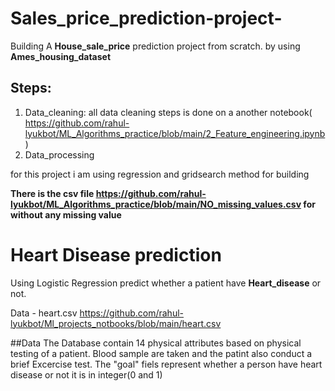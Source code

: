 # Sales_price_prediction-project-

Building A **House_sale_price** prediction project from scratch. by using **Ames_housing_dataset**

## Steps:
   1. Data_cleaning:
     all data cleaning steps is done on a another notebook( https://github.com/rahul-lyukbot/ML_Algorithms_practice/blob/main/2_Feature_engineering.ipynb )
   2. Data_processing
        
for this project i am using regression and gridsearch method for building


**There is the csv file https://github.com/rahul-lyukbot/ML_Algorithms_practice/blob/main/NO_missing_values.csv for without any missing value**


# Heart Disease prediction
Using Logistic Regression predict whether a patient have **Heart_disease** or not.

Data - heart.csv  https://github.com/rahul-lyukbot/Ml_projects_notbooks/blob/main/heart.csv

##Data
The Database contain 14 physical attributes based on physical testing of a patient. Blood sample are taken and the patint also conduct a brief Excercise test. The "goal" fiels represent whether a person have heart disease or not it is in integer(0 and 1)
